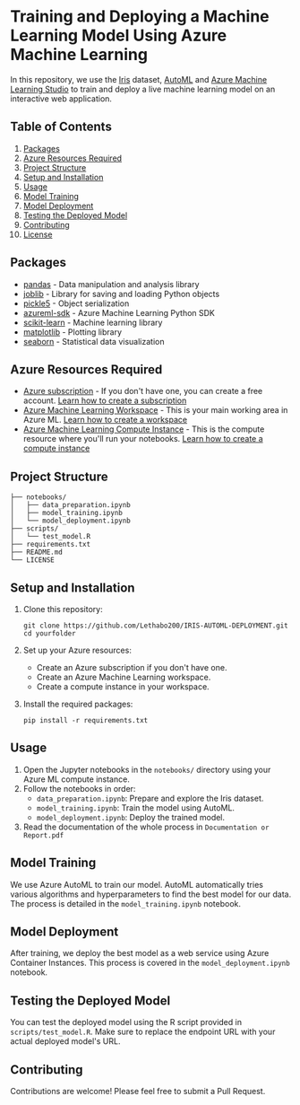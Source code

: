 # Training and Deploying a Machine Learning Model Using Azure Machine Learning

In this repository, we use the [Iris](https://www.kaggle.com/datasets/uciml/iris) dataset, [AutoML](https://azure.microsoft.com/en-us/solutions/automated-machine-learning) and [Azure Machine Learning Studio](https://azure.microsoft.com/en-au/products/machine-learning) to train and deploy a live machine learning model on an interactive web application.

## Table of Contents
1. [Packages](#packages)
2. [Azure Resources Required](#azure-resources-required)
3. [Project Structure](#project-structure)
4. [Setup and Installation](#setup-and-installation)
5. [Usage](#usage)
6. [Model Training](#model-training)
7. [Model Deployment](#model-deployment)
8. [Testing the Deployed Model](#testing-the-deployed-model)
9. [Contributing](#contributing)
10. [License](#license)

## Packages

- [pandas](https://pandas.pydata.org/docs/) - Data manipulation and analysis library
- [joblib](https://joblib.readthedocs.io/en/latest/) - Library for saving and loading Python objects
- [pickle5](https://docs.python.org/3/library/pickle.html) - Object serialization
- [azureml-sdk](https://docs.microsoft.com/en-us/python/api/overview/azure/ml/?view=azure-ml-py) - Azure Machine Learning Python SDK
- [scikit-learn](https://scikit-learn.org/stable/user_guide.html) - Machine learning library
- [matplotlib](https://matplotlib.org/stable/contents.html) - Plotting library
- [seaborn](https://seaborn.pydata.org/tutorial.html) - Statistical data visualization

## Azure Resources Required

- [Azure subscription](https://azure.microsoft.com/en-us/free/) - If you don't have one, you can create a free account. [Learn how to create a subscription](https://docs.microsoft.com/en-us/azure/cost-management-billing/manage/create-subscription)
- [Azure Machine Learning Workspace](https://docs.microsoft.com/en-us/azure/machine-learning/concept-workspace) - This is your main working area in Azure ML. [Learn how to create a workspace](https://docs.microsoft.com/en-us/azure/machine-learning/how-to-manage-workspace)
- [Azure Machine Learning Compute Instance](https://docs.microsoft.com/en-us/azure/machine-learning/concept-compute-instance) - This is the compute resource where you'll run your notebooks. [Learn how to create a compute instance](https://docs.microsoft.com/en-us/azure/machine-learning/how-to-create-manage-compute-instance)

## Project Structure

```
├── notebooks/
│   ├── data_preparation.ipynb
│   ├── model_training.ipynb
│   └── model_deployment.ipynb
├── scripts/
│   └── test_model.R
├── requirements.txt
├── README.md
└── LICENSE
```

## Setup and Installation

1. Clone this repository:
   ```
   git clone https://github.com/Lethabo200/IRIS-AUTOML-DEPLOYMENT.git
   cd yourfolder
   ```

2. Set up your Azure resources:
   - Create an Azure subscription if you don't have one.
   - Create an Azure Machine Learning workspace.
   - Create a compute instance in your workspace.

3. Install the required packages:
   ```
   pip install -r requirements.txt
   ```

## Usage

1. Open the Jupyter notebooks in the `notebooks/` directory using your Azure ML compute instance.
2. Follow the notebooks in order:
   - `data_preparation.ipynb`: Prepare and explore the Iris dataset.
   - `model_training.ipynb`: Train the model using AutoML.
   - `model_deployment.ipynb`: Deploy the trained model.
3. Read the documentation of the whole process in `Documentation or Report.pdf`

## Model Training

We use Azure AutoML to train our model. AutoML automatically tries various algorithms and hyperparameters to find the best model for our data. The process is detailed in the `model_training.ipynb` notebook.

## Model Deployment

After training, we deploy the best model as a web service using Azure Container Instances. This process is covered in the `model_deployment.ipynb` notebook.

## Testing the Deployed Model

You can test the deployed model using the R script provided in `scripts/test_model.R`. Make sure to replace the endpoint URL with your actual deployed model's URL.

## Contributing

Contributions are welcome! Please feel free to submit a Pull Request.


  









